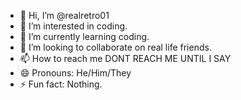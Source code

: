 - 👋 Hi, I’m @realretro01
- 👀 I’m interested in coding.
- 🌱 I’m currently learning coding.
- 💞️ I’m looking to collaborate on real life friends.
- 📫 How to reach me DONT REACH ME UNTIL I SAY
- 😄 Pronouns: He/Him/They
- ⚡ Fun fact: Nothing.
